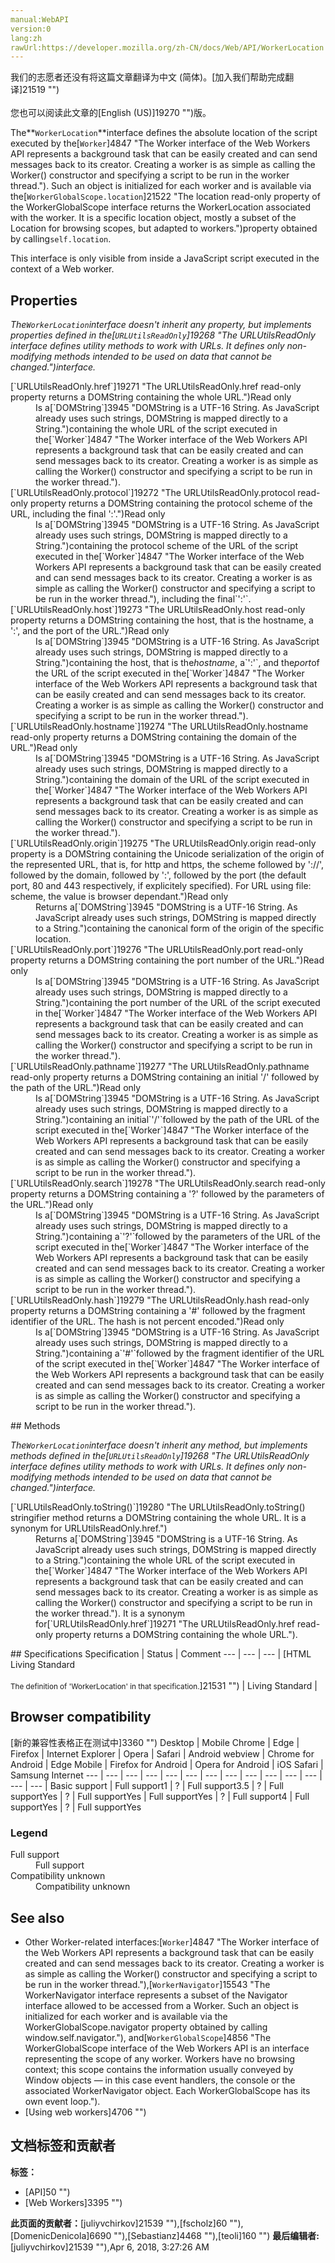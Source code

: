 ```yaml
---
manual:WebAPI
version:0
lang:zh
rawUrl:https://developer.mozilla.org/zh-CN/docs/Web/API/WorkerLocation
---
```




<bdi>我们的志愿者还没有将这篇文章翻译为<bdi>中文 (简体)</bdi>。[加入我们帮助完成翻译]21519 "")<br></br>您也可以阅读此文章的[English (US)]19270 "")版。</bdi>






The**`WorkerLocation`**interface defines the absolute location of the script executed by the[`Worker`]4847 "The Worker interface of the Web Workers API represents a background task that can be easily created and can send messages back to its creator. Creating a worker is as simple as calling the Worker() constructor and specifying a script to be run in the worker thread."). Such an object is initialized for each worker and is available via the[`WorkerGlobalScope.location`]21522 "The location read-only property of the WorkerGlobalScope interface returns the WorkerLocation associated with the worker. It is a specific location object, mostly a subset of the Location for browsing scopes, but adapted to workers.")property obtained by calling`self.location`.



This interface is only visible from inside a JavaScript script executed in the context of a Web worker.


## Properties<a name="Properties"></a>


<em>The`WorkerLocation`interface doesn&#39;t inherit any property, but implements properties defined in the[`URLUtilsReadOnly`]19268 "The URLUtilsReadOnly interface defines utility methods to work with URLs. It defines only non-modifying methods intended to be used on data that cannot be changed.")interface.</em>

<dl><dt id=''>[`URLUtilsReadOnly.href`]19271 "The URLUtilsReadOnly.href read-only property returns a DOMString containing the whole URL.")Read only</dt><dd>Is a[`DOMString`]3945 "DOMString is a UTF-16 String. As JavaScript already uses such strings, DOMString is mapped directly to a String.")containing the whole URL of the script executed in the[`Worker`]4847 "The Worker interface of the Web Workers API represents a background task that can be easily created and can send messages back to its creator. Creating a worker is as simple as calling the Worker() constructor and specifying a script to be run in the worker thread.").</dd><dt id=''>[`URLUtilsReadOnly.protocol`]19272 "The URLUtilsReadOnly.protocol read-only property returns a DOMString containing the protocol scheme of the URL, including the final ':'.")Read only</dt><dd>Is a[`DOMString`]3945 "DOMString is a UTF-16 String. As JavaScript already uses such strings, DOMString is mapped directly to a String.")containing the protocol scheme of the URL of the script executed in the[`Worker`]4847 "The Worker interface of the Web Workers API represents a background task that can be easily created and can send messages back to its creator. Creating a worker is as simple as calling the Worker() constructor and specifying a script to be run in the worker thread."), including the final`':'`.</dd><dt id=''>[`URLUtilsReadOnly.host`]19273 "The URLUtilsReadOnly.host read-only property returns a DOMString containing the host, that is the hostname, a ':', and the port of the URL.")Read only</dt><dd>Is a[`DOMString`]3945 "DOMString is a UTF-16 String. As JavaScript already uses such strings, DOMString is mapped directly to a String.")containing the host, that is the<em>hostname</em>, a`':'`, and the<em>port</em>of the URL of the script executed in the[`Worker`]4847 "The Worker interface of the Web Workers API represents a background task that can be easily created and can send messages back to its creator. Creating a worker is as simple as calling the Worker() constructor and specifying a script to be run in the worker thread.").</dd><dt id=''>[`URLUtilsReadOnly.hostname`]19274 "The URLUtilsReadOnly.hostname read-only property returns a DOMString containing the domain of the URL.")Read only</dt><dd>Is a[`DOMString`]3945 "DOMString is a UTF-16 String. As JavaScript already uses such strings, DOMString is mapped directly to a String.")containing the domain of the URL of the script executed in the[`Worker`]4847 "The Worker interface of the Web Workers API represents a background task that can be easily created and can send messages back to its creator. Creating a worker is as simple as calling the Worker() constructor and specifying a script to be run in the worker thread.").</dd><dt id=''>[`URLUtilsReadOnly.origin`]19275 "The URLUtilsReadOnly.origin read-only property is a DOMString containing the Unicode serialization of the origin of the represented URL, that is, for http and https, the scheme followed by '://', followed by the domain, followed by ':', followed by the port (the default port, 80 and 443 respectively, if explicitely specified). For URL using file: scheme, the value is browser dependant.")Read only</dt><dd>Returns a[`DOMString`]3945 "DOMString is a UTF-16 String. As JavaScript already uses such strings, DOMString is mapped directly to a String.")containing the canonical form of the origin of the specific location.</dd><dt id=''>[`URLUtilsReadOnly.port`]19276 "The URLUtilsReadOnly.port read-only property returns a DOMString containing the port number of the URL.")Read only</dt><dd>Is a[`DOMString`]3945 "DOMString is a UTF-16 String. As JavaScript already uses such strings, DOMString is mapped directly to a String.")containing the port number of the URL of the script executed in the[`Worker`]4847 "The Worker interface of the Web Workers API represents a background task that can be easily created and can send messages back to its creator. Creating a worker is as simple as calling the Worker() constructor and specifying a script to be run in the worker thread.").</dd><dt id=''>[`URLUtilsReadOnly.pathname`]19277 "The URLUtilsReadOnly.pathname read-only property returns a DOMString containing an initial '/' followed by the path of the URL.")Read only</dt><dd>Is a[`DOMString`]3945 "DOMString is a UTF-16 String. As JavaScript already uses such strings, DOMString is mapped directly to a String.")containing an initial`'/'`followed by the path of the URL of the script executed in the[`Worker`]4847 "The Worker interface of the Web Workers API represents a background task that can be easily created and can send messages back to its creator. Creating a worker is as simple as calling the Worker() constructor and specifying a script to be run in the worker thread.").</dd><dt id=''>[`URLUtilsReadOnly.search`]19278 "The URLUtilsReadOnly.search read-only property returns a DOMString containing a '?' followed by the parameters of the URL.")Read only</dt><dd>Is a[`DOMString`]3945 "DOMString is a UTF-16 String. As JavaScript already uses such strings, DOMString is mapped directly to a String.")containing a`'?'`followed by the parameters of the URL of the script executed in the[`Worker`]4847 "The Worker interface of the Web Workers API represents a background task that can be easily created and can send messages back to its creator. Creating a worker is as simple as calling the Worker() constructor and specifying a script to be run in the worker thread.").</dd><dt id=''>[`URLUtilsReadOnly.hash`]19279 "The URLUtilsReadOnly.hash read-only property returns a DOMString containing a '#' followed by the fragment identifier of the URL. The hash is not percent encoded.")Read only</dt><dd>Is a[`DOMString`]3945 "DOMString is a UTF-16 String. As JavaScript already uses such strings, DOMString is mapped directly to a String.")containing a`'#'`followed by the fragment identifier of the URL of the script executed in the[`Worker`]4847 "The Worker interface of the Web Workers API represents a background task that can be easily created and can send messages back to its creator. Creating a worker is as simple as calling the Worker() constructor and specifying a script to be run in the worker thread.").</dd></dl>
## Methods<a name="Methods"></a>


<em>The`WorkerLocation`interface doesn&#39;t inherit any method, but implements methods defined in the[`URLUtilsReadOnly`]19268 "The URLUtilsReadOnly interface defines utility methods to work with URLs. It defines only non-modifying methods intended to be used on data that cannot be changed.")interface.</em>

<dl><dt id=''>[`URLUtilsReadOnly.toString()`]19280 "The URLUtilsReadOnly.toString() stringifier method returns a DOMString containing the whole URL. It is a synonym for URLUtilsReadOnly.href.")</dt><dd>Returns a[`DOMString`]3945 "DOMString is a UTF-16 String. As JavaScript already uses such strings, DOMString is mapped directly to a String.")containing the whole URL of the script executed in the[`Worker`]4847 "The Worker interface of the Web Workers API represents a background task that can be easily created and can send messages back to its creator. Creating a worker is as simple as calling the Worker() constructor and specifying a script to be run in the worker thread."). It is a synonym for[`URLUtilsReadOnly.href`]19271 "The URLUtilsReadOnly.href read-only property returns a DOMString containing the whole URL.").</dd></dl>
## Specifications<a name="Specifications"></a>
Specification | Status | Comment 
 ---  |  ---  |  ---  | 
[HTML Living Standard<br></br><small>The definition of &#39;WorkerLocation&#39; in that specification.</small>]21531 "") | Living Standard |  


## Browser compatibility<a name="Browser_compatibility"></a>
[新的兼容性表格正在测试中<i></i>]3360 "")
<abbr>Desktop<i></i></abbr> | <abbr>Mobile<i></i></abbr> 
<abbr>Chrome<i></i></abbr> | <abbr>Edge<i></i></abbr> | <abbr>Firefox<i></i></abbr> | <abbr>Internet Explorer<i></i></abbr> | <abbr>Opera<i></i></abbr> | <abbr>Safari<i></i></abbr> | <abbr>Android webview<i></i></abbr> | <abbr>Chrome for Android<i></i></abbr> | <abbr>Edge Mobile<i></i></abbr> | <abbr>Firefox for Android<i></i></abbr> | <abbr>Opera for Android<i></i></abbr> | <abbr>iOS Safari<i></i></abbr> | <abbr>Samsung Internet<i></i></abbr> 
 ---  |  ---  |  ---  |  ---  |  ---  |  ---  |  ---  |  ---  |  ---  |  ---  |  ---  |  ---  |  ---  |  ---  | 
Basic support | <abbr>Full support</abbr>1 | <abbr>?</abbr> | <abbr>Full support</abbr>3.5 | <abbr>?</abbr> | <abbr>Full support</abbr>Yes | <abbr>?</abbr> | <abbr>Full support</abbr>Yes | <abbr>Full support</abbr>Yes | <abbr>?</abbr> | <abbr>Full support</abbr>4 | <abbr>Full support</abbr>Yes | <abbr>?</abbr> | <abbr>Full support</abbr>Yes 


### Legend<a name="Legend"></a>
<dl><dt id=''><abbr>Full support</abbr></dt><dd>Full support</dd><dt id=''><abbr>Compatibility unknown</abbr></dt><dd>Compatibility unknown</dd></dl>

## See also<a name="See_also"></a>

* Other Worker-related interfaces:[`Worker`]4847 "The Worker interface of the Web Workers API represents a background task that can be easily created and can send messages back to its creator. Creating a worker is as simple as calling the Worker() constructor and specifying a script to be run in the worker thread."),[`WorkerNavigator`]15543 "The WorkerNavigator interface represents a subset of the Navigator interface allowed to be accessed from a Worker. Such an object is initialized for each worker and is available via the WorkerGlobalScope.navigator property obtained by calling window.self.navigator."), and[`WorkerGlobalScope`]4856 "The WorkerGlobalScope interface of the Web Workers API is an interface representing the scope of any worker. Workers have no browsing context; this scope contains the information usually conveyed by Window objects — in this case event handlers, the console or the associated WorkerNavigator object. Each WorkerGlobalScope has its own event loop.").
* [Using web workers]4706 "")



## 文档标签和贡献者
**标签：**
* [API]50 "")
* [Web Workers]3395 "")

**此页面的贡献者：**[juliyvchirkov]21539 ""),[fscholz]60 ""),[DomenicDenicola]6690 ""),[Sebastianz]4468 ""),[teoli]160 "")
**最后编辑者:**[juliyvchirkov]21539 ""),<time>Apr 6, 2018, 3:27:26 AM</time>


